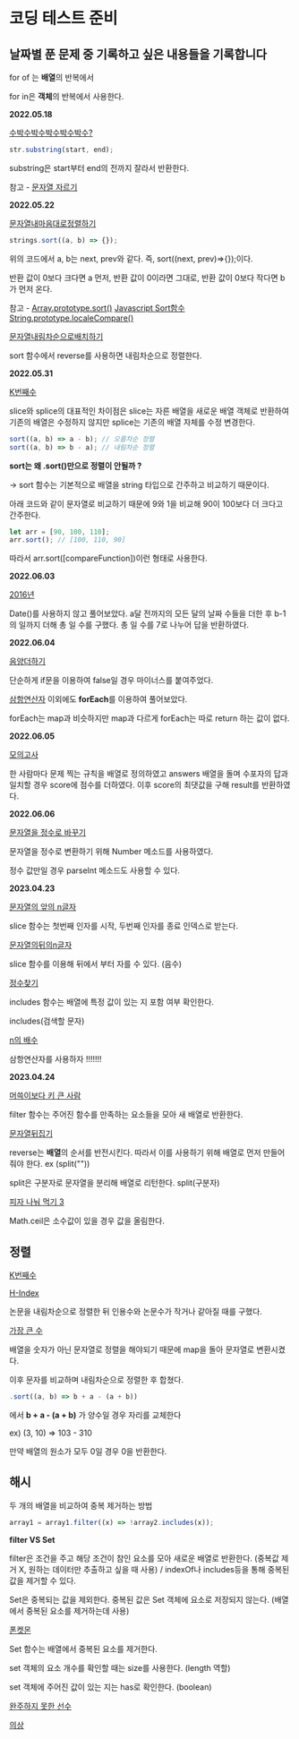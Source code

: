 # 코딩 테스트 준비

## 날짜별 푼 문제 중 기록하고 싶은 내용들을 기록합니다

for of 는 **배열**의 반복에서

for in은 **객체**의 반복에서 사용한다.

<b>2022.05.18</b>

[수박수박수박수박수박수?](%EC%88%98%EB%B0%95%EC%88%98%EB%B0%95%EC%88%98%EB%B0%95%EC%88%98%EB%B0%95%EC%88%98%EB%B0%95%EC%88%98.js)

```javascript
str.substring(start, end);
```

substring은 start부터 end의 전까지 잘라서 반환한다.

참고 - [문자열 자르기](https://codechacha.com/ko/javascript-how-to-substring/)

<b>2022.05.22</b>

[문자열내마음대로정렬하기](%EB%AC%B8%EC%9E%90%EC%97%B4%EB%82%B4%EB%A7%88%EC%9D%8C%EB%8C%80%EB%A1%9C%EC%A0%95%EB%A0%AC%ED%95%98%EA%B8%B0.js)

```javascript
strings.sort((a, b) => {});
```

위의 코드에서 a, b는 next, prev와 같다. 즉, sort((next, prev)=>{});이다.

반환 값이 0보다 크다면 a 먼저, 반환 값이 0이라면 그대로, 반환 값이 0보다 작다면 b가 먼저 온다.

참고 - [Array.prototype.sort()](https://developer.mozilla.org/ko/docs/Web/JavaScript/Reference/Global_Objects/Array/sort) [Javascript Sort함수](https://velog.io/@jakeseo_me/Javascript-Sort%ED%95%A8%EC%88%98%EC%97%90-%EB%8C%80%ED%95%9C-%EC%9E%A1%EC%A7%80%EC%8B%9D) [String.prototype.localeCompare()](https://developer.mozilla.org/ko/docs/Web/JavaScript/Reference/Global_Objects/String/localeCompare)

[문자열내림차순으로배치하기](%EB%AC%B8%EC%9E%90%EC%97%B4%EB%82%B4%EB%A6%BC%EC%B0%A8%EC%88%9C%EC%9C%BC%EB%A1%9C%EB%B0%B0%EC%B9%98%ED%95%98%EA%B8%B0.js)

sort 함수에서 reverse를 사용하면 내림차순으로 정렬한다.

<b>2022.05.31</b>

[K번째수](./K%EB%B2%88%EC%A7%B8%EC%88%98.js)

slice와 splice의 대표적인 차이점은 slice는 자른 배열을 새로운 배열 객체로 반환하여 기존의 배열은 수정하지 않지만 splice는 기존의 배열 자체를 수정 변경한다.

```javascript
sort((a, b) => a - b); // 오름차순 정렬
sort((a, b) => b - a); // 내림차순 정렬
```

<b>sort는 왜 .sort()만으로 정렬이 안될까 ?</b>

-> sort 함수는 기본적으로 배열을 string 타입으로 간주하고 비교하기 때문이다.

아래 코드와 같이 문자열로 비교하기 때문에 9와 1을 비교해 90이 100보다 더 크다고 간주한다.

```javascript
let arr = [90, 100, 110];
arr.sort(); // [100, 110, 90]
```

따라서 arr.sort([compareFunction])이런 형태로 사용한다.

<b>2022.06.03</b>

[2016년](./2016%EB%85%84.js)

Date()를 사용하지 않고 풀어보았다. a달 전까지의 모든 달의 날짜 수들을 더한 후 b-1의 일까지 더해 총 일 수를 구했다.
총 일 수를 7로 나누어 답을 반환하였다.

<b>2022.06.04</b>

[음양더하기](%EC%9D%8C%EC%96%91%EB%8D%94%ED%95%98%EA%B8%B0.js)

단순하게 if문을 이용하여 false일 경우 마이너스를 붙여주었다.

[삼항연산자](../Programmers/%EC%9D%8C%EC%96%91%EB%8D%94%ED%95%98%EA%B8%B0/index.js) 이외에도 <b>forEach</b>를 이용하여 풀어보았다.

forEach는 map과 비슷하지만 map과 다르게 forEach는 따로 return 하는 값이 없다.

<b>2022.06.05</b>

[모의고사](./%EB%AA%A8%EC%9D%98%EA%B3%A0%EC%82%AC.js)

한 사람마다 문제 찍는 규칙을 배열로 정의하였고 answers 배열을 돌며 수포자의 답과 일치할 경우 score에 점수를 더하였다.
이후 score의 최댓값을 구해 result를 반환하였다.

<b>2022.06.06</b>

[문자열을 정수로 바꾸기](./%EB%AC%B8%EC%9E%90%EC%97%B4%EC%9D%84%EC%A0%95%EC%88%98%EB%A1%9C%EB%B0%94%EA%BE%B8%EA%B8%B0.js)

문자열을 정수로 변환하기 위해 Number 메소드를 사용하였다.

정수 값만일 경우 parseInt 메소드도 사용할 수 있다.

<b>2023.04.23</b>

[문자열의 앞의 n글자](./Basic/문자열의앞의n글자.js)

slice 함수는 첫번째 인자를 시작, 두번째 인자를 종료 인덱스로 받는다.

[문자열의뒤의n글자](./Basic/문자열의뒤의n글자.js)

slice 함수를 이용해 뒤에서 부터 자를 수 있다. (음수)

[정수찾기](./Basic/정수찾기.js)

includes 함수는 배열에 특정 값이 있는 지 포함 여부 확인한다.

includes(검색할 문자)

[n의 배수](./Basic/n의배수.js)

삼항연산자를 사용하자 !!!!!!!

<b>2023.04.24</b>

[머쓱이보다 키 큰 사람](./Introductory/%EB%A8%B8%EC%93%B1%EC%9D%B4%EB%B3%B4%EB%8B%A4%ED%82%A4%ED%81%B0%EC%82%AC%EB%9E%8C.js)

filter 함수는 주어진 함수를 만족하는 요소들을 모아 새 배열로 반환한다.

[문자열뒤집기](./Introductory/%EB%AC%B8%EC%9E%90%EC%97%B4%EB%92%A4%EC%A7%91%EA%B8%B0.js)

reverse는 **배열**의 순서를 반전시킨다. 따라서 이를 사용하기 위해 배열로 먼저 만들어줘야 한다. ex (split(""))

split은 구분자로 문자열을 분리해 배열로 리턴한다.
split(구분자)

[피자 나눠 먹기 3](./Introductory/%ED%94%BC%EC%9E%90%EB%82%98%EB%88%A0%EB%A8%B9%EA%B8%B03.js)

Math.ceil은 소수값이 있을 경우 값을 올림한다.

## 정렬

[K번째수](./HighScoreKit/정렬/K번째수.js)

[H-Index](./HighScoreKit/정렬/HIndex.js)

논문을 내림차순으로 정렬한 뒤 인용수와 논문수가 작거나 같아질 때를 구했다.

[가장 큰 수](./HighScoreKit/정렬/가장큰수.js)

배열을 숫자가 아닌 문자열로 정렬을 해야되기 때문에 map을 돌아 문자열로 변환시켰다.

이후 문자를 비교하며 내림차순으로 정렬한 후 합쳤다.

```jsx
.sort((a, b) => b + a - (a + b))
```

에서 **b + a - (a + b)** 가 양수일 경우 자리를 교체한다

ex) (3, 10) => 103 - 310

만약 배열의 원소가 모두 0일 경우 0을 반환한다.

## 해시

두 개의 배열을 비교하여 중복 제거하는 방법

```javascript
array1 = array1.filter((x) => !array2.includes(x));
```

**filter VS Set**

filter은 조건을 주고 해당 조건이 참인 요소를 모아 새로운 배열로 반환한다. (중복값 제거 X, 원하는 데이터만 추출하고 싶을 때 사용) / indexOf나 includes등을 통해 중복된 값을 제거할 수 있다.

Set은 중복되는 값을 제외한다. 중복된 값은 Set 객체에 요소로 저장되지 않는다. (배열에서 중복된 요소를 제거하는데 사용)

[폰켓몬](./HighScoreKit/해시/폰켓몬.js)

Set 함수는 배열에서 중복된 요소를 제거한다.

set 객체의 요소 개수를 확인할 때는 size를 사용한다. (length 역할)

set 객체에 주어진 값이 있는 지는 has로 확인한다. (boolean)

[완주하지 못한 선수](./HighScoreKit/해시/완주하지못한선수.js)

[의상](./HighScoreKit/해시/의상.js)

